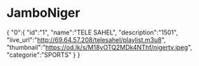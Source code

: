 # JamboNiger
{
  "0":{
  "id":"1",
  "name":"TELE SAHEL",
  "description":"1501",
  "live_url":"http://69.64.57.208/telesahel/playlist.m3u8",
  "thumbnail":"https://od.lk/s/M18yOTQ2MDk4NThf/nigertv.jpeg",
  "categorie":"SPORTS"
  }
}
